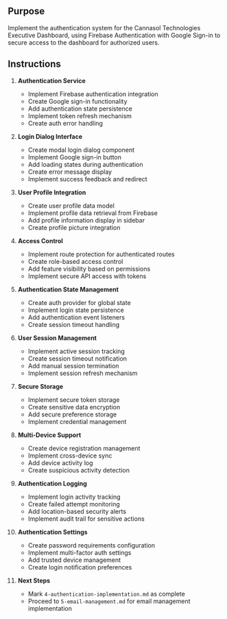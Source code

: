 ## Purpose
Implement the authentication system for the Cannasol Technologies Executive Dashboard, using Firebase Authentication with Google Sign-in to secure access to the dashboard for authorized users.

## Instructions

1. **Authentication Service**
   - Implement Firebase authentication integration
   - Create Google sign-in functionality
   - Add authentication state persistence
   - Implement token refresh mechanism
   - Create auth error handling

2. **Login Dialog Interface**
   - Create modal login dialog component
   - Implement Google sign-in button
   - Add loading states during authentication
   - Create error message display
   - Implement success feedback and redirect

3. **User Profile Integration**
   - Create user profile data model
   - Implement profile data retrieval from Firebase
   - Add profile information display in sidebar
   - Create profile picture integration

4. **Access Control**
   - Implement route protection for authenticated routes
   - Create role-based access control
   - Add feature visibility based on permissions
   - Implement secure API access with tokens

5. **Authentication State Management**
   - Create auth provider for global state
   - Implement login state persistence
   - Add authentication event listeners
   - Create session timeout handling

6. **User Session Management**
   - Implement active session tracking
   - Create session timeout notification
   - Add manual session termination
   - Implement session refresh mechanism

7. **Secure Storage**
   - Implement secure token storage
   - Create sensitive data encryption
   - Add secure preference storage
   - Implement credential management

8. **Multi-Device Support**
   - Create device registration management
   - Implement cross-device sync
   - Add device activity log
   - Create suspicious activity detection

9. **Authentication Logging**
   - Implement login activity tracking
   - Create failed attempt monitoring
   - Add location-based security alerts
   - Implement audit trail for sensitive actions

10. **Authentication Settings**
    - Create password requirements configuration
    - Implement multi-factor auth settings
    - Add trusted device management
    - Create login notification preferences

11. **Next Steps**
    - Mark `4-authentication-implementation.md` as complete
    - Proceed to `5-email-management.md` for email management implementation
    